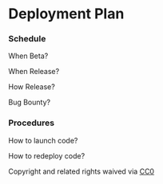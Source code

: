 # Deployment Plan

### Schedule

When Beta?

When Release?

How Release?

Bug Bounty?

### Procedures

How to launch code?

How to redeploy code?

 Copyright and related rights waived via [CC0](https://creativecommons.org/publicdomain/zero/1.0/)

